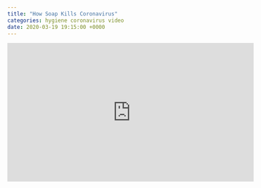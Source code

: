 ```yaml
---
title: "How Soap Kills Coronavirus"
categories: hygiene coronavirus video
date: 2020-03-19 19:15:00 +0000
---
```


<div><iframe width="560" height="315" src="https://www.youtube-nocookie.com/embed/-LKVUarhtvE" frameborder="0" allow="accelerometer; autoplay; encrypted-media; gyroscope; picture-in-picture" allowfullscreen></iframe></div>